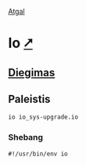 [Atgal](./readme.md)

# Io [&#x2B67;](https://iolanguage.org/)

## [Diegimas](../install/io_readme.md)

## Paleistis

```bash
io io_sys-upgrade.io
```

### Shebang

```shebang
#!/usr/bin/env io
```
